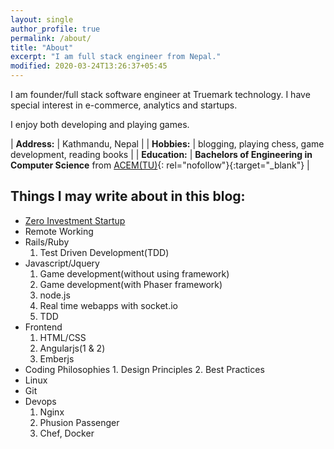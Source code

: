 ```yaml
---
layout: single
author_profile: true
permalink: /about/
title: "About"
excerpt: "I am full stack engineer from Nepal."
modified: 2020-03-24T13:26:37+05:45
---
```


I am founder/full stack software engineer at Truemark technology. I have special interest in e-commerce, analytics and startups.

I enjoy both developing and playing games.

| **Address:** | Kathmandu, Nepal |
| **Hobbies:** | blogging, playing chess, game development, reading books |
| **Education:** | **Bachelors of Engineering in Computer Science** from [ACEM(TU)](http://acem.edu.np/){: rel="nofollow"}{:target="\_blank"} |

## Things I may write about in this blog:

- [Zero Investment Startup](https://www.sharmaprakash.com.np/zero_investment_startup/intro/)
- Remote Working
- Rails/Ruby
  1. Test Driven Development(TDD)
- Javascript/Jquery
  1. Game development(without using framework)
  2. Game development(with Phaser framework)
  3. node.js
  4. Real time webapps with socket.io
  5. TDD
- Frontend
  1. HTML/CSS
  2. Angularjs(1 & 2)
  3. Emberjs
- Coding Philosophies 1. Design Principles 2. Best Practices
- Linux
- Git
- Devops
  1. Nginx
  2. Phusion Passenger
  3. Chef, Docker
